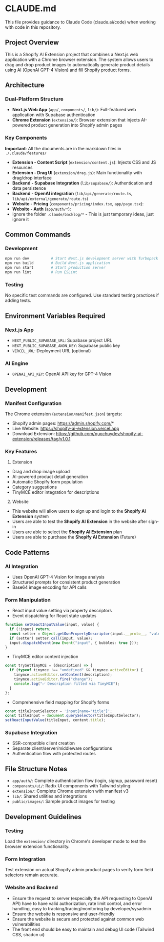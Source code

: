 # CLAUDE.md

This file provides guidance to Claude Code (claude.ai/code) when working with code in this repository.

## Project Overview

This is a Shopify AI Extension project that combines a Next.js web application with a Chrome browser extension. The system allows users to drag and drop product images to automatically generate product
details using AI (OpenAI GPT-4 Vision) and fill Shopify product forms.

## Architecture

### Dual-Platform Structure

- **Next.js Web App** (`app/`, `components/`, `lib/`): Full-featured web application with Supabase authentication
- **Chrome Extension** (`extension/`): Browser extension that injects AI-powered product generation into Shopify admin pages

### Key Components

**Important**: All the documents are in the markdown files in `./.claude/features/`

- **Extension - Content Script** (`extension/content.js`): Injects CSS and JS resources
- **Extension - Drag UI** (`extension/drag.js`): Main functionality with drag/drop interface
- **Backend - Supabase Integration** (`lib/supabase/`): Authentication and data persistence
- **Backend - OpenAI integration** (`lib/api/generate/route.ts`, `lib/api/external/generate/route.ts`)
- **Website - Pricing** (`components/pricing/index.tsx`, `app/page.tsx`):
- **Website - Auth** (`app/auth/*`):
- Ignore the folder `.claude/backlog/*` - This is just temporary ideas, just ignore it

## Common Commands

### Development

```bash
npm run dev          # Start Next.js development server with Turbopack
npm run build        # Build Next.js application
npm run start        # Start production server
npm run lint         # Run ESLint
```

### Testing

No specific test commands are configured. Use standard testing practices if adding tests.

## Environment Variables Required

### Next.js App

- `NEXT_PUBLIC_SUPABASE_URL`: Supabase project URL
- `NEXT_PUBLIC_SUPABASE_ANON_KEY`: Supabase public key
- `VERCEL_URL`: Deployment URL (optional)

### AI Engine

- `OPENAI_API_KEY`: OpenAI API key for GPT-4 Vision

## Development

### Manifest Configuration

The Chrome extension (`extension/manifest.json`) targets:

- Shopify admin pages: https://admin.shopify.com/*
- Live Website: https://shopify-ai-extension.vercel.app
- Download Extension: https://github.com/quochuydev/shopify-ai-extension/releases/tag/v1.0.1

### Key Features

1. Extension

- Drag and drop image upload
- AI-powered product detail generation
- Automatic Shopify form population
- Category suggestions
- TinyMCE editor integration for descriptions

2. Website

- This website will allow users to sign up and login to the **Shopify AI Extension** system
- Users are able to test the **Shopify AI Extension** in the website after sign-in
- Users are able to select the **Shopify AI Extension** plan
- Users are able to purchase the **Shopify AI Extension** (Future)

## Code Patterns

### AI Integration

- Uses OpenAI GPT-4 Vision for image analysis
- Structured prompts for consistent product generation
- Base64 image encoding for API calls

### Form Manipulation

- React input value setting via property descriptors
- Event dispatching for React state updates

```ts
function setReactInputValue(input, value) {
  if (!input) return;
  const setter = Object.getOwnPropertyDescriptor(input.__proto__, "value")?.set;
  if (setter) setter.call(input, value);
  input.dispatchEvent(new Event("input", { bubbles: true }));
}
```

- TinyMCE editor content injection

```ts
const trySetTinyMCE = (description) => {
  if (typeof tinymce !== "undefined" && tinymce.activeEditor) {
    tinymce.activeEditor.setContent(description);
    tinymce.activeEditor.fire("change");
    console.log("✅ Description filled via TinyMCE");
  }
};
```

- Comprehensive field mapping for Shopify forms

```ts
const titleInputSelector = 'input[name="title"]';
const titleInput = document.querySelector(titleInputSelector);
setReactInputValue(titleInput, content.title);
```

### Supabase Integration

- SSR-compatible client creation
- Separate client/server/middleware configurations
- Authentication flow with protected routes

## File Structure Notes

- `app/auth/`: Complete authentication flow (login, signup, password reset)
- `components/ui/`: Radix UI components with Tailwind styling
- `extension/`: Complete Chrome extension with manifest v3
- `lib/`: Shared utilities and integrations
- `public/images/`: Sample product images for testing

## Development Guidelines

### Testing

Load the `extension/` directory in Chrome's developer mode to test the browser extension functionality.

### Form Integration

Test extension on actual Shopify admin product pages to verify form field selectors remain accurate.

### Website and Backend

- Ensure the request to server (especially the API requesting to OpenAI API) have to have valid authorization, rate limit control, and error handling, easy to tracking/tracing/monitoring by developer/sysadmin
- Ensure the website is responsive and user-friendly
- Ensure the website is secure and protected against common web vulnerabilities
- The front end should be easy to maintain and debug UI code (Tailwind CSS, shadcn ui)
